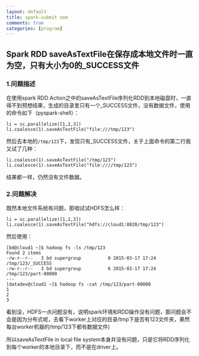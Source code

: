 ```yaml
---
layout: default
title: spark-submit oom
comments: true
categories: [program]
---
```


## Spark RDD saveAsTextFile在保存成本地文件时一直为空，只有大小为0的_SUCCESS文件 ##

### 1.问题描述
在使用spark RDD Action之中的saveAsTextFile序列化RDD到本地磁盘时，一直得不到预想结果，生成的目录里只有一个_SUCCESS文件，没有数据文件，使用的命令如下（pyspark-shell）：

	li = sc.parallelize([1,2,3])
	li.coalesce(1).saveAsTextFile("file:///tmp/123")

然后去本地的`/tmp/123`下，发现只有_SUCCESS文件，关于上面命令的第二行我又试了几种：

	li.coalesce(1).saveAsTextFile("/tmp/123")
	li.coalesce(1).saveAsTextFile("file:////tmp/123")

结果都一样，仍然没有文件数据。


### 2.问题解决
既然本地文件系统有问题，那咱试试HDFS怎么样：

	li = sc.parallelize([1,2,3])
	li.coalesce(1).saveAsTextFile("hdfs://cloud1:8020/tmp/123")

然后使用：

	[bd@cloud1 ~]$ hadoop fs -ls /tmp/123
	Found 2 items
	-rw-r--r--   3 bd supergroup          0 2015-03-17 17:24 /tmp/123/_SUCCESS
	-rw-r--r--   3 bd supergroup          6 2015-03-17 17:24 /tmp/123/part-00000
	---
	[datadev@cloud1 ~]$ hadoop fs -cat /tmp/123/part-00000
	1
	2
	3

看到没，HDFS一点问题没有，说明spark环境和RDD操作没有问题，那问题会不会是因为分布式呢，去看下worker上对应的目录/tmp下是否有123文件夹，果然每台worker机器的/tmp/123下都有数据文件)
	
所以saveAsTextFile in local file system本身并没有问题，只是它将RDD序列化到每个worker的本地目录下，而不是在driver上。
 
